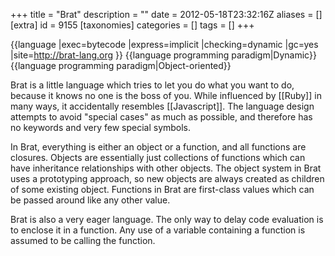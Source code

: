 +++
title = "Brat"
description = ""
date = 2012-05-18T23:32:16Z
aliases = []
[extra]
id = 9155
[taxonomies]
categories = []
tags = []
+++

{{language
|exec=bytecode
|express=implicit
|checking=dynamic
|gc=yes
|site=http://brat-lang.org
}}
{{language programming paradigm|Dynamic}}
{{language programming paradigm|Object-oriented}}

Brat is a little language which tries to let you do what you want to do, because it knows no one is the boss of you. While influenced by [[Ruby]] in many ways, it accidentally resembles [[Javascript]]. The language design attempts to avoid "special cases" as much as possible, and therefore has no keywords and very few special symbols.

In Brat, everything is either an object or a function, and all functions are closures. Objects are essentially just collections of functions which can have inheritance relationships with other objects. The object system in Brat uses a prototyping approach, so new objects are always created as children of some existing object. Functions in Brat are first-class values which can be passed around like any other value.

Brat is also a very eager language. The only way to delay code evaluation is to enclose it in a function. Any use of a variable containing a function is assumed to be calling the function.
